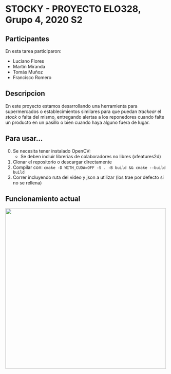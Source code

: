 # STOCKY - PROYECTO ELO328, Grupo 4, 2020 S2
## Participantes
En esta tarea participaron:
- Luciano Flores
- Martín Miranda
- Tomás Muñoz 
- Francisco Romero
                            
## Descripcion

En este proyecto estamos desarrollando una herramienta para supermercados o establecimientos similares para que puedan *trackear* el *stock* o falta del mismo, entregando alertas a los reponedores cuando falte un producto en un pasillo o bien cuando haya alguno fuera de lugar.

## Para usar...

0)  Se necesita tener instalado OpenCV:
    - Se deben incluir librerias de colaboradores no libres (xfeatures2d)
1)  Clonar el repositorio o descargar directamente
2)  Compilar con:
``` cmake -D WITH_CUDA=OFF -S . -B build && cmake --build build ```
3)  Correr incluyendo ruta del video y json a utilizar (los trae por defecto si no se rellena)

## Funcionamiento actual

<img src= "demo_images/stocky_demo.png" width=500>